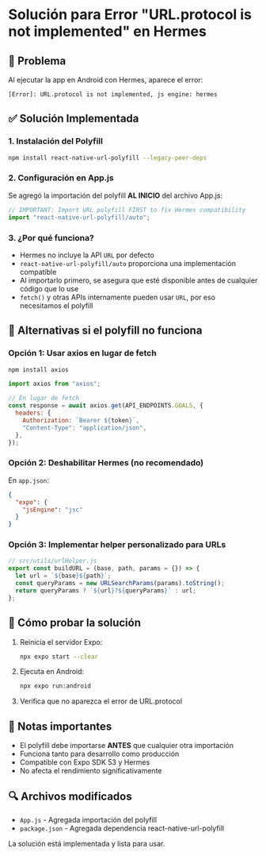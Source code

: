 # Solución para Error "URL.protocol is not implemented" en Hermes

## 🚨 Problema

Al ejecutar la app en Android con Hermes, aparece el error:

```
[Error]: URL.protocol is not implemented, js engine: hermes
```

## ✅ Solución Implementada

### 1. Instalación del Polyfill

```bash
npm install react-native-url-polyfill --legacy-peer-deps
```

### 2. Configuración en App.js

Se agregó la importación del polyfill **AL INICIO** del archivo App.js:

```javascript
// IMPORTANT: Import URL polyfill FIRST to fix Hermes compatibility
import "react-native-url-polyfill/auto";
```

### 3. ¿Por qué funciona?

- Hermes no incluye la API `URL` por defecto
- `react-native-url-polyfill/auto` proporciona una implementación compatible
- Al importarlo primero, se asegura que esté disponible antes de cualquier código que lo use
- `fetch()` y otras APIs internamente pueden usar `URL`, por eso necesitamos el polyfill

## 🔧 Alternativas si el polyfill no funciona

### Opción 1: Usar axios en lugar de fetch

```bash
npm install axios
```

```javascript
import axios from "axios";

// En lugar de fetch
const response = await axios.get(API_ENDPOINTS.GOALS, {
  headers: {
    Authorization: `Bearer ${token}`,
    "Content-Type": "application/json",
  },
});
```

### Opción 2: Deshabilitar Hermes (no recomendado)

En `app.json`:

```json
{
  "expo": {
    "jsEngine": "jsc"
  }
}
```

### Opción 3: Implementar helper personalizado para URLs

```javascript
// src/utils/urlHelper.js
export const buildURL = (base, path, params = {}) => {
  let url = `${base}${path}`;
  const queryParams = new URLSearchParams(params).toString();
  return queryParams ? `${url}?${queryParams}` : url;
};
```

## 🧪 Cómo probar la solución

1. Reinicia el servidor Expo:

   ```bash
   npx expo start --clear
   ```

2. Ejecuta en Android:

   ```bash
   npx expo run:android
   ```

3. Verifica que no aparezca el error de URL.protocol

## 📝 Notas importantes

- El polyfill debe importarse **ANTES** que cualquier otra importación
- Funciona tanto para desarrollo como producción
- Compatible con Expo SDK 53 y Hermes
- No afecta el rendimiento significativamente

## 🔍 Archivos modificados

- `App.js` - Agregada importación del polyfill
- `package.json` - Agregada dependencia react-native-url-polyfill

La solución está implementada y lista para usar.
